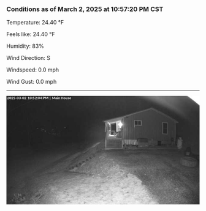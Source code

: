 ### Conditions as of March 2, 2025 at 10:57:20 PM CST 

Temperature: 24.40 &deg;F

Feels like: 24.40 &deg;F

Humidity: 83%

Wind Direction: S

Windspeed: 0.0 mph

Wind Gust: 0.0 mph

---

<img src="./images/latest.jpeg"/>

